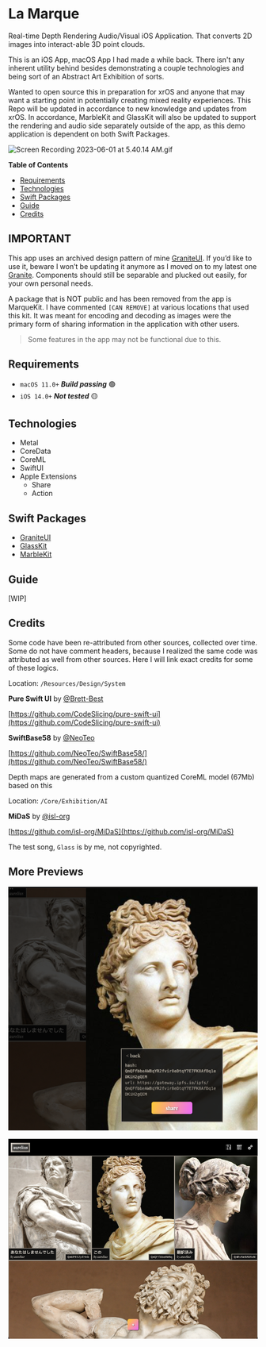 # La Marque

Real-time Depth Rendering Audio/Visual iOS Application. That converts 2D images into interact-able 3D point clouds.

This is an iOS App, macOS App I had made a while back. There isn't any inherent utility behind besides demonstrating a couple technologies and being sort of an Abstract Art Exhibition of sorts.

Wanted to open source this in preparation for xrOS and anyone that may want a starting point in potentially creating mixed reality experiences. This Repo will be updated in accordance to new knowledge and updates from xrOS. In accordance, MarbleKit and GlassKit will also be updated to support the rendering and audio side separately outside of the app, as this demo application is dependent on both Swift Packages.

![Screen Recording 2023-06-01 at 5.40.14 AM.gif](README_Assets/Screen_Recording_2023-06-01_at_5.40.14_AM.gif)

**Table of Contents**
- [Requirements](#requirements)
- [Technologies](#technologies)
- [Swift Packages](#swift-packages)
- [Guide](#guide)
- [Credits](#credits)

## IMPORTANT

This app uses an archived design pattern of mine [GraniteUI](https://github.com/pexavc/graniteui). If you’d like to use it, beware I won’t be updating it anymore as I moved on to my latest one [Granite](https://github.com/pexavc/granite). Components should still be separable and plucked out easily, for your own personal needs.

A package that is NOT public and has been removed from the app is MarqueKit. I have commented `[CAN REMOVE]` at various locations that used this kit. It was meant for encoding and decoding as images were the primary form of sharing information in the application with other users.

> Some features in the app may not be functional due to this.
> 

## Requirements

- `macOS 11.0+`  ***Build passing*** 🟢
- `iOS 14.0+`  ***Not tested*** 🟡

## Technologies

- Metal
- CoreData
- CoreML
- SwiftUI
- Apple Extensions
  - Share
  - Action

## Swift Packages

- [GraniteUI](https://github.com/pexavc/GraniteUI)
- [GlassKit](https://github.com/pexavc/GlassKit)
- [MarbleKit](https://github.com/pexavc/MarbleKit)

## Guide

[WIP]

## Credits

Some code have been re-attributed from other sources, collected over time. Some do not have comment headers, because I realized the same code was attributed as well from other sources. Here I will link exact credits for some of these logics.

Location: `/Resources/Design/System`

**Pure Swift UI** by [@Brett-Best](https://github.com/Brett-Best)

[https://github.com/CodeSlicing/pure-swift-ui](https://github.com/CodeSlicing/pure-swift-ui)

**SwiftBase58** by [@NeoTeo](https://github.com/NeoTeo)

[https://github.com/NeoTeo/SwiftBase58/](https://github.com/NeoTeo/SwiftBase58/)

Depth maps are generated from a custom quantized CoreML model (67Mb) based on this

Location: `/Core/Exhibition/AI`

**MiDaS** by [@isl-org](https://github.com/isl-org)

[https://github.com/isl-org/MiDaS](https://github.com/isl-org/MiDaS)

The test song, `Glass` is by me, not copyrighted. 

## More Previews

![Screen Shot 2023-06-01 at 5.39.44 AM.png](README_Assets/Screen_Shot_2023-06-01_at_5.39.44_AM.png)

![Screen Shot 2023-06-01 at 5.39.15 AM.png](README_Assets/Screen_Shot_2023-06-01_at_5.39.15_AM.png)

